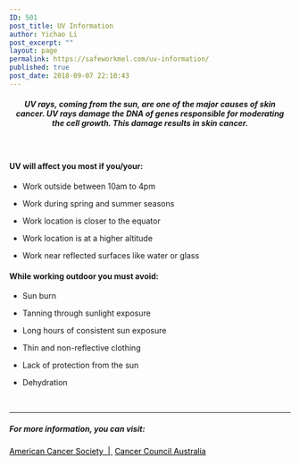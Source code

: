```yaml
---
ID: 501
post_title: UV Information
author: Yichao Li
post_excerpt: ""
layout: page
permalink: https://safeworkmel.com/uv-information/
published: true
post_date: 2018-09-07 22:10:43
---
```

<p><!-- wp:paragraph --></p>
<h5 style="text-align: center;">UV rays, coming from the sun, are one of the major causes of skin cancer. UV rays damage the DNA of genes responsible for moderating the cell growth. This damage results in skin cancer.</h5>
<h4><strong>&nbsp;</strong></h4>
<h4><strong>UV will affect you most if you/your:</strong></h4>
<ul>
<li>Work outside between 10am to 4pm</li>
</ul>
<ul>
<li>Work during spring and summer seasons</li>
</ul>
<ul>
<li>Work location is closer to the equator</li>
</ul>
<ul>
<li>Work location is at a higher altitude</li>
</ul>
<ul>
<li>Work near reflected surfaces like water or glass</li>
</ul>
<h4><strong>While working outdoor you must avoid:</strong></h4>
<ul>
<li>Sun burn</li>
</ul>
<ul>
<li>Tanning through sunlight exposure</li>
</ul>
<ul>
<li>Long hours of consistent sun exposure</li>
</ul>
<ul>
<li>Thin and non-reflective clothing</li>
</ul>
<ul>
<li>Lack of protection from the sun</li>
</ul>
<ul>
<li>Dehydration</li>
</ul>
<p>&nbsp;</p>
<p><!-- wp:separator --></p>
<hr />
<p><!-- /wp:separator --><!-- wp:paragraph --><!-- /wp:paragraph --><!-- wp:heading {"level":4} --></p>
<h5>For more information, you can visit:</h5>
<p><!-- /wp:heading --><!-- wp:paragraph --></p>
<p><a style="color: #000000;" href="https://www.cancer.org/cancer/cancer-causes/radiation-exposure/uv-radiation.html">American Cancer Society&nbsp; |&nbsp;</a> <a style="color: #000000;" href="https://www.cancer.org.au/preventing-cancer/workplace-cancer/uv-radiation.html">Cancer Council Australia</a></p>
<p><!-- /wp:paragraph --></p>